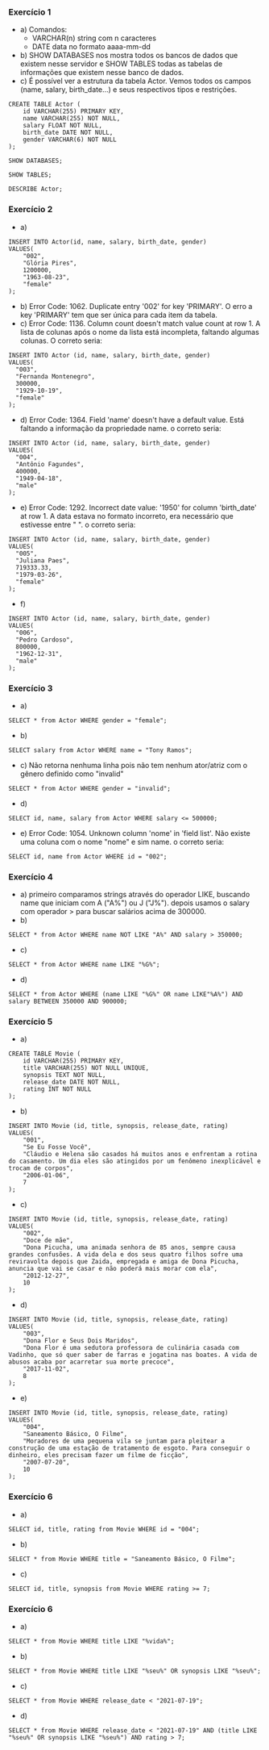 ### Exercício 1
* a) Comandos:
	* VARCHAR(n) string com n caracteres
	* DATE data no formato aaaa-mm-dd
* b) SHOW DATABASES nos mostra todos os bancos de dados que existem nesse servidor e SHOW TABLES todas as tabelas de informações que existem nesse banco de dados.
* c) É possível ver a estrutura da tabela Actor. Vemos todos os campos (name, salary, birth_date...) e seus respectivos tipos e restrições.

```
CREATE TABLE Actor (
	id VARCHAR(255) PRIMARY KEY,
    name VARCHAR(255) NOT NULL,
    salary FLOAT NOT NULL,
    birth_date DATE NOT NULL,
    gender VARCHAR(6) NOT NULL
);

SHOW DATABASES;

SHOW TABLES;

DESCRIBE Actor;
```


### Exercício 2
* a) 
```
INSERT INTO Actor(id, name, salary, birth_date, gender)
VALUES(
	"002",
    "Glória Pires",
    1200000,
    "1963-08-23",
    "female"
);
```
* b) Error Code: 1062. Duplicate entry '002' for key 'PRIMARY'. O erro a key 'PRIMARY' tem que ser única para cada item da tabela.
* c) Error Code: 1136. Column count doesn't match value count at row 1. A lista de colunas após o nome da lista está incompleta, faltando algumas colunas. O correto seria: 
```
INSERT INTO Actor (id, name, salary, birth_date, gender)
VALUES(
  "003", 
  "Fernanda Montenegro",
  300000,
  "1929-10-19", 
  "female"
);
```
* d) Error Code: 1364. Field 'name' doesn't have a default value. Está faltando a informação da propriedade name. o correto seria:
```
INSERT INTO Actor (id, name, salary, birth_date, gender)
VALUES(
  "004",
  "Antônio Fagundes",
  400000,
  "1949-04-18", 
  "male"
);
```
* e) Error Code: 1292. Incorrect date value: '1950' for column 'birth_date' at row 1. A data estava no formato incorreto, era necessário que estivesse entre " ". o correto seria: 
```
INSERT INTO Actor (id, name, salary, birth_date, gender)
VALUES(
  "005", 
  "Juliana Paes",
  719333.33,
  "1979-03-26", 
  "female"
);
```
* f)
```
INSERT INTO Actor (id, name, salary, birth_date, gender)
VALUES(
  "006", 
  "Pedro Cardoso",
  800000,
  "1962-12-31", 
  "male"
);
```

### Exercício 3
* a) 
```
SELECT * from Actor WHERE gender = "female";
```
* b) 
```
SELECT salary from Actor WHERE name = "Tony Ramos";
```
* c) Não retorna nenhuma linha pois não tem nenhum ator/atriz com o gênero definido como "invalid"
```
SELECT * from Actor WHERE gender = "invalid";
```
* d)
```
SELECT id, name, salary from Actor WHERE salary <= 500000;
```
* e) Error Code: 1054. Unknown column 'nome' in 'field list'. Não existe uma coluna com o nome "nome" e sim name. o correto seria: 
```
SELECT id, name from Actor WHERE id = "002";
```

### Exercício 4
* a) primeiro comparamos strings através do operador LIKE, buscando name que iniciam com A ("A%") ou J ("J%"). depois usamos o salary com operador > para buscar salários acima de 300000.
* b) 
```
SELECT * from Actor WHERE name NOT LIKE "A%" AND salary > 350000;
```
* c)

```
SELECT * from Actor WHERE name LIKE "%G%";
```
* d)

```
SELECT * from Actor WHERE (name LIKE "%G%" OR name LIKE"%A%") AND salary BETWEEN 350000 AND 900000;
```

### Exercício 5
* a) 
```
CREATE TABLE Movie (
	id VARCHAR(255) PRIMARY KEY,
    title VARCHAR(255) NOT NULL UNIQUE,
    synopsis TEXT NOT NULL,
    release_date DATE NOT NULL,
    rating INT NOT NULL
);
```
* b) 
```
INSERT INTO Movie (id, title, synopsis, release_date, rating)
VALUES(
	"001",
    "Se Eu Fosse Você",
    "Cláudio e Helena são casados há muitos anos e enfrentam a rotina do casamento. Um dia eles são atingidos por um fenômeno inexplicável e trocam de corpos",
    "2006-01-06",
    7
);
```
* c)
```
INSERT INTO Movie (id, title, synopsis, release_date, rating)
VALUES(
	"002",
    "Doce de mãe",
    "Dona Picucha, uma animada senhora de 85 anos, sempre causa grandes confusões. A vida dela e dos seus quatro filhos sofre uma reviravolta depois que Zaida, empregada e amiga de Dona Picucha, anuncia que vai se casar e não poderá mais morar com ela",
    "2012-12-27",
    10
);
```
* d)
```
INSERT INTO Movie (id, title, synopsis, release_date, rating)
VALUES(
	"003",
    "Dona Flor e Seus Dois Maridos",
    "Dona Flor é uma sedutora professora de culinária casada com Vadinho, que só quer saber de farras e jogatina nas boates. A vida de abusos acaba por acarretar sua morte precoce",
    "2017-11-02",
    8
);
```
* e)
```
INSERT INTO Movie (id, title, synopsis, release_date, rating)
VALUES(
	"004",
    "Saneamento Básico, O Filme",
    "Moradores de uma pequena vila se juntam para pleitear a construção de uma estação de tratamento de esgoto. Para conseguir o dinheiro, eles precisam fazer um filme de ficção",
    "2007-07-20",
    10
);
```

### Exercício 6
* a) 
```
SELECT id, title, rating from Movie WHERE id = "004";
```
* b) 
```
SELECT * from Movie WHERE title = "Saneamento Básico, O Filme";
```
* c)
```
SELECT id, title, synopsis from Movie WHERE rating >= 7;
```

### Exercício 6
* a) 
```
SELECT * from Movie WHERE title LIKE "%vida%";
```
* b) 
```
SELECT * from Movie WHERE title LIKE "%seu%" OR synopsis LIKE "%seu%";
```
* c)
```
SELECT * from Movie WHERE release_date < "2021-07-19";
```
* d)
```
SELECT * from Movie WHERE release_date < "2021-07-19" AND (title LIKE "%seu%" OR synopsis LIKE "%seu%") AND rating > 7;
```